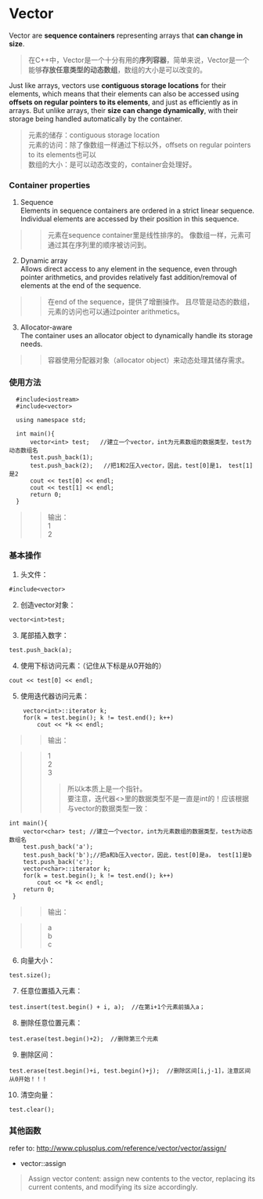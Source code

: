 # Vector  
Vector are **sequence containers** representing arrays that **can change in size**.  
> 在C++中，Vector是一个十分有用的**序列容器**，简单来说，Vector是一个能够**存放任意类型的动态数组**，数组的大小是可以改变的。
  
Just like arrays, vectors use **contiguous storage locations** for their elements, which means that their elements can also be accessed using **offsets on regular pointers to its elements**, and just as efficiently as in arrays. But unlike arrays, their **size can change dynamically**, with their storage being handled automatically by the container.  
> 元素的储存：contiguous storage location  
> 元素的访问：除了像数组一样通过下标以外，offsets on regular pointers to its elements也可以  
> 数组的大小：是可以动态改变的，container会处理好。

  
  ### Container properties
  1. Sequence  
  Elements in sequence containers are ordered in a strict linear sequence. Individual elements are accessed by their position in this sequence.  
  >> 元素在sequence container里是线性排序的。
  >> 像数组一样，元素可通过其在序列里的顺序被访问到。
  2. Dynamic array  
  Allows direct access to any element in the sequence, even through pointer arithmetics, and provides relatively fast addition/removal of elements at the end of the sequence.  
  >> 在end of the sequence，提供了增删操作。
  >> 且尽管是动态的数组，元素的访问也可以通过pointer arithmetics。
  3. Allocator-aware  
  The container uses an allocator object to dynamically handle its storage needs.  
  >> 容器使用分配器对象（allocator object）来动态处理其储存需求。
  
  ### 使用方法
```
  #include<iostream>
  #include<vector>

  using namespace std;

  int main(){
      vector<int> test;   //建立一个vector，int为元素数组的数据类型，test为动态数组名
      test.push_back(1);
      test.push_back(2);   //把1和2压入vector，因此，test[0]是1， test[1]是2
      cout << test[0] << endl;
      cout << test[1] << endl;
      return 0;
  }
```
>> 输出：  
>> 1  
>> 2

### 基本操作
1. 头文件：  
```
#include<vector>
```
2. 创造vector对象：  
```
vector<int>test;
```
3. 尾部插入数字：
```
test.push_back(a);
```
4. 使用下标访问元素：（记住从下标是从0开始的）
```
cout << test[0] << endl;
```
5. 使用迭代器访问元素：
```
    vector<int>::iterator k;
    for(k = test.begin(); k != test.end(); k++)
        cout << *k << endl;
```
>> 输出：  

>> 1  
>> 2  
>> 3  
>>> 所以k本质上是一个指针。  
要注意，迭代器<>里的数据类型不是一直是int的！应该根据与vector的数据类型一致：  
```
int main(){
    vector<char> test; //建立一个vector，int为元素数组的数据类型，test为动态数组名
    test.push_back('a');
    test.push_back('b');//把a和b压入vector，因此，test[0]是a， test[1]是b
    test.push_back('c');
    vector<char>::iterator k;
    for(k = test.begin(); k != test.end(); k++)
        cout << *k << endl;
    return 0;
 }
```
>> 输出：  

>> a  
>> b  
>> c 
6. 向量大小：
```
test.size();
```
7. 任意位置插入元素：
```
test.insert(test.begin() + i, a);  //在第i+1个元素前插入a；
```
8. 删除任意位置元素：
```
test.erase(test.begin()+2);  //删除第三个元素
```
9. 删除区间：
```
test.erase(test.begin()+i, test.begin()+j);  //删除区间[i,j-1]，注意区间从0开始！！！
```
10. 清空向量：
```
test.clear();
```

### 其他函数
refer to: http://www.cplusplus.com/reference/vector/vector/assign/ 
- vector::assign  
> Assign vector content: assign new contents to the vector, replacing its current contents, and modifying its size accordingly.
